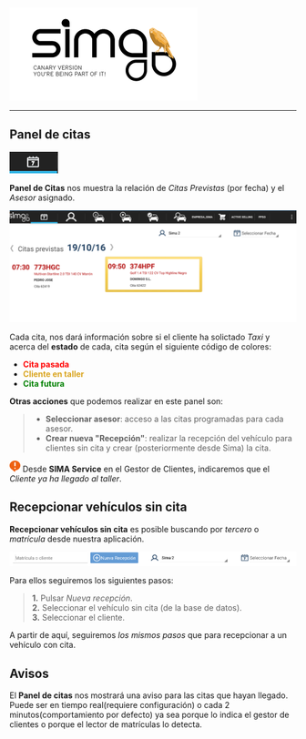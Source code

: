 ![sima2](images/es-ES_simacanaryversionbn.png)    
  
---  
  
## Panel de citas 
    

![](Images/en-EN_appointmentspanel.png)

  
**Panel de Citas** nos muestra la relación de _Citas Previstas_ (por fecha) y el _Asesor_ asignado.    
  
![Listado de citas](images/es-ES_mobileworkshop_appointments.png)    


Cada cita, nos dará información sobre si el cliente ha solictado _Taxi_ y acerca del **estado** de cada, cita según el siguiente código de colores:  


  - **<span style="color:red; font-family:; font-size:;">Cita pasada</span>**   
 - **<span style="color:goldenrod; font-family:; font-size:;">Cliente en taller</span>**  
 - **<span style="color:green; font-family:; font-size:;">Cita futura</span>**  
  

**Otras acciones** que podemos realizar en este panel son:  

> - **Seleccionar asesor**: acceso a las citas programadas para cada asesor.  
> - **Crear nueva "Recepción"**: realizar la recepción del vehículo para clientes sin cita y crear (posteriormente desde Sima) la cita.     
  

  

![](Images/es-ES_remember.png) Desde **SIMA Service** en el Gestor de Clientes, indicaremos que el _Cliente ya ha llegado al taller_.

## Recepcionar vehículos sin cita
  
**Recepcionar vehículos sin cita** es posible buscando por _tercero_ o _matrícula_ desde nuestra aplicación.  
  

![](Images/es-ES_MobileWorkshop_VehicleNoAppointment.png)  
  
  
Para ellos seguiremos los siguientes pasos:  
  
>**1.** Pulsar _Nueva recepción_.  
> **2.** Seleccionar el vehículo sin cita (de la base de datos).   
>**3.** Seleccionar el cliente.  
  
A partir de aquí, seguiremos _los mismos pasos_ que para recepcionar a un vehículo con cita.      
  
## Avisos  
  
El **Panel de citas** nos mostrará una aviso para las citas que hayan llegado. Puede ser en tiempo real(requiere configuración) o cada 2 minutos(comportamiento por defecto) ya sea porque lo indica el gestor de clientes o porque el lector de matrículas lo detecta.   


  




